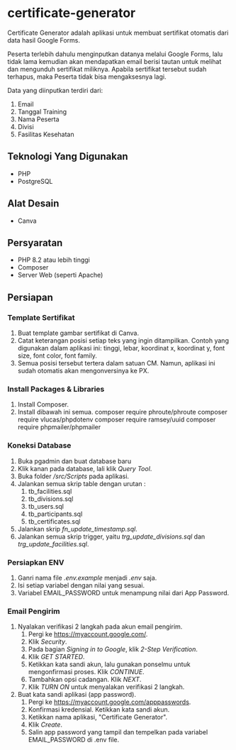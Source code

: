 # certificate-generator

Certificate Generator adalah aplikasi untuk membuat sertifikat otomatis dari data hasil Google Forms. 

Peserta terlebih dahulu menginputkan datanya melalui Google Forms, lalu tidak lama kemudian akan mendapatkan email berisi tautan untuk melihat dan mengunduh sertifikat miliknya. Apabila sertifikat tersebut sudah terhapus, maka Peserta tidak bisa mengaksesnya lagi.

Data yang diinputkan terdiri dari:
1. Email
2. Tanggal Training
3. Nama Peserta
4. Divisi
5. Fasilitas Kesehatan

## Teknologi Yang Digunakan
<!-- - Google Forms & Google Sheets
- Google Apps Script -->
- PHP
- PostgreSQL

## Alat Desain
- Canva

## Persyaratan 
- PHP 8.2 atau lebih tinggi
- Composer
- Server Web (seperti Apache)
<!-- - Ngrok (untuk testing) -->

## Persiapan 
### Template Sertifikat
1. Buat template gambar sertifikat di Canva.
2. Catat keterangan posisi setiap teks yang ingin ditampilkan. Contoh yang digunakan dalam aplikasi ini: tinggi, lebar, koordinat x, koordinat y, font size, font color, font family.
3. Semua posisi tersebut tertera dalam satuan CM. Namun, aplikasi ini sudah otomatis akan mengonversinya ke PX.

<!-- ### Google Apps Scripts
1. Salin semua file yang ada di folder /src/Scripts ke Google Apps Script.
2. Beri trigger/pemicu pada tombol 'Kirim' dengan fungsi onFormSubmit.
3. Apabila belum memiliki domain publik, aktifkan ngrok. Salin domain pada bagian Forwarding.
4. Tempel domain tersebut pada Google Apps Script fungsi sendToWebhook. -->

### Install Packages & Libraries
1. Install Composer.
2. Install dibawah ini semua.
composer require phroute/phroute
composer require vlucas/phpdotenv
composer require ramsey/uuid
composer require phpmailer/phpmailer

### Koneksi Database
1. Buka pgadmin dan buat database baru
2. Klik kanan pada database, lali klik *Query Tool*.
3. Buka folder */src/Scripts* pada aplikasi.
4. Jalankan semua skrip table dengan urutan :
    1. tb_facilities.sql
    2. tb_divisions.sql
    3. tb_users.sql
    4. tb_participants.sql
    5. tb_certificates.sql
4. Jalankan skrip *fn_update_timestamp.sql*.
5. Jalankan semua skrip trigger, yaitu *trg_update_divisions.sql* dan *trg_update_facilities.sql*.

### Persiapkan ENV
1. Ganri nama file *.env.example* menjadi *.env* saja.
2. Isi setiap variabel dengan nilai yang sesuai.
3. Variabel EMAIL_PASSWORD untuk menampung nilai dari App Password.

### Email Pengirim
1. Nyalakan verifikasi 2 langkah pada akun email pengirim. 
    1. Pergi ke https://myaccount.google.com/.
    2. Klik *Security*.
    3. Pada bagian *Signing in to Google*, klik *2-Step Verification*.
    4. Klik *GET STARTED*.
    5. Ketikkan kata sandi akun, lalu gunakan ponselmu untuk mengonfirmasi proses. Klik *CONTINUE*.
    6. Tambahkan opsi cadangan. Klik *NEXT*.
    7. Klik *TURN ON* untuk menyalakan verifikasi 2 langkah.
2. Buat kata sandi aplikasi (app password).
    1. Pergi ke https://myaccount.google.com/apppasswords.
    2. Konfirmasi kredensial. Ketikkan kata sandi akun.
    3. Ketikkan nama aplikasi, "Certificate Generator".
    6. Klik *Create*.
    7. Salin app password yang tampil dan tempelkan pada variabel EMAIL_PASSWORD di .env file.




<!-- ## Alur Kerja Sistem
1. Pengumpulan Data
    - Peserta mengisi data dan mengklik 'Kirim' pada Google Form.
    - Data tersebut tersimpan otomatis ke dalam Google Sheets.
2. Pemrosesan Data
    - Aplikasi membaca data dari Google Forms setiap kali ada Peserta yang mengklik 'Kirim'.
    - Google Apps Script akan menangkap data tersebut dan mengirimkannya ke aplikasi.
3. Pembuatan Sertifikat
    - Aplikasi menggunakan template gambar sertifikat dalam format PNG yang sudah dibuat di Canva.
    - Data yang diinputkan akan masuk secara otomatis ke dalam sertifikat.
    - Setelah selesai, aplikasi akan mengirimkan tautan halaman sertifikat tersebut ke Google Apps Script.
4. Pengiriman Sertifikat
    - Setelah mengisi Google Forms, akan ada pesan email masuk ke alamat email Peserta.
    - Pesan tersebut berisi tautan yang mengarah ke halaman website yang menampilkan sertifikat hasil pembuatan aplikasi ini.
    - Peserta dapat melihat dan mengunduh sertifikat miliknya pada tautan tersebut, sampai dengan sertifikat itu dihapus dari aplikasi ini.

## Kekurangan
1. Aplikasi belum memiliki fitur penghapusan otomatis untuk sertifikat yang sudah melewati batas waktu tertentu. Akibatnya, data dapat menumpuk, sehingga perlu dilakukan penghapusan secara manual.
2. Apabila terdapat beberapa Peserta yang mengisi Google Form di waktu bersamaan, maka aplikasi hanya akan mencatat tautan ke Peserta terakhir di Google Sheets. Meskipun begitu, semua Peserta tetap akan menerima tautan sertifikat mereka melalui email dengan benar. Masalah ini hanya terjadi pada pencatatan di Google Sheets.  -->